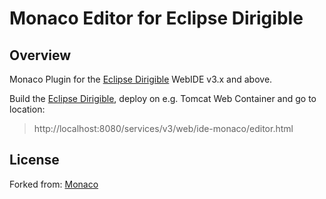 # Monaco Editor for Eclipse Dirigible

## Overview

Monaco Plugin for the [Eclipse Dirigible](https://github.com/eclipse/dirigible) WebIDE v3.x and above.

Build the [Eclipse Dirigible](https://github.com/eclipse/dirigible), deploy on e.g. Tomcat Web Container and go to location:

> http://localhost:8080/services/v3/web/ide-monaco/editor.html

## License

Forked from: [Monaco](https://github.com/Microsoft/monaco-editor)
